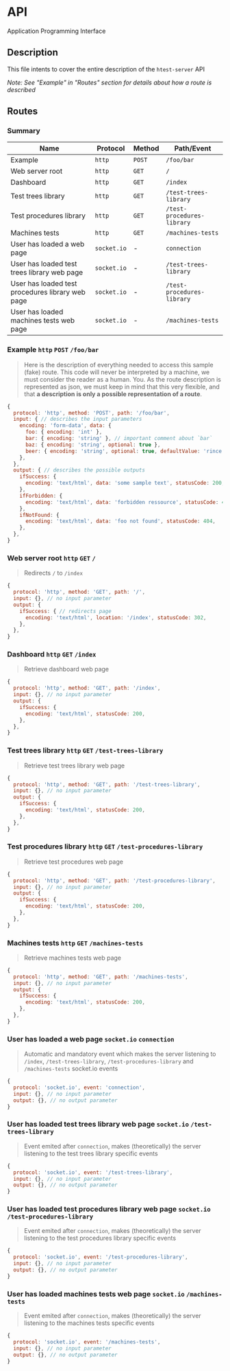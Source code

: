 # API
Application Programming Interface

## Description
This file intents to cover the entire description of the `htest-server` API

*Note: See "Example" in "Routes" section for details about how a route is described*

## Routes
### Summary
| Name | Protocol | Method | Path/Event |
|------|----------|--------|------------|
| Example | `http` | `POST` | `/foo/bar` |
| Web server root | `http` | `GET` | `/` |
| Dashboard | `http` | `GET` | `/index` |
| Test trees library | `http` | `GET` | `/test-trees-library` |
| Test procedures library | `http` | `GET` | `/test-procedures-library` |
| Machines tests | `http` | `GET` | `/machines-tests` |
| User has loaded a web page | `socket.io` | - | `connection` |
| User has loaded test trees library web page | `socket.io` | - | `/test-trees-library` |
| User has loaded test procedures library web page | `socket.io` | - | `/test-procedures-library` |
| User has loaded machines tests web page | `socket.io` | - | `/machines-tests` |

### Example `http` `POST` `/foo/bar`
> Here is the description of everything needed to access this sample (fake) route. This code will never be interpreted by a machine, we must consider the reader as a human. You. As the route description is represented as json, we must keep in mind that this very flexible, and that __a description is only a possible representation of a route__.
```js
{
  protocol: 'http', method: 'POST', path: '/foo/bar',
  input: { // describes the input parameters
    encoding: 'form-data', data: {
      foo: { encoding: 'int' },
      bar: { encoding: 'string' }, // important comment about `bar`
      baz: { encoding: 'string', optional: true },
      beer: { encoding: 'string', optional: true, defaultValue: 'rince cochon' },
    },
  },
  output: { // describes the possible outputs
    ifSuccess: {
      encoding: 'text/html', data: 'some sample text', statusCode: 200,
    },
    ifForbidden: {
      encoding: 'text/html', data: 'forbidden ressource', statusCode: 403,
    },
    ifNotFound: {
      encoding: 'text/html', data: 'foo not found', statusCode: 404,
    },
  },
}
```

### Web server root `http` `GET` `/`
> Redirects `/` to `/index`
```js
{
  protocol: 'http', method: 'GET', path: '/',
  input: {}, // no input parameter
  output: {
    ifSuccess: { // redirects page
      encoding: 'text/html', location: '/index', statusCode: 302,
    },
  },
}
```

### Dashboard `http` `GET` `/index`
> Retrieve dashboard web page
```js
{
  protocol: 'http', method: 'GET', path: '/index',
  input: {}, // no input parameter
  output: {
    ifSuccess: {
      encoding: 'text/html', statusCode: 200,
    },
  },
}
```

### Test trees library `http` `GET` `/test-trees-library`
> Retrieve test trees library web page
```js
{
  protocol: 'http', method: 'GET', path: '/test-trees-library',
  input: {}, // no input parameter
  output: {
    ifSuccess: {
      encoding: 'text/html', statusCode: 200,
    },
  },
}
```

### Test procedures library `http` `GET` `/test-procedures-library`
> Retrieve test procedures web page
```js
{
  protocol: 'http', method: 'GET', path: '/test-procedures-library',
  input: {}, // no input parameter
  output: {
    ifSuccess: {
      encoding: 'text/html', statusCode: 200,
    },
  },
}
```

### Machines tests `http` `GET` `/machines-tests`
> Retrieve machines tests web page
```js
{
  protocol: 'http', method: 'GET', path: '/machines-tests',
  input: {}, // no input parameter
  output: {
    ifSuccess: {
      encoding: 'text/html', statusCode: 200,
    },
  },
}
```

### User has loaded a web page `socket.io` `connection`
> Automatic and mandatory event which makes the server listening to `/index`, `/test-trees-library`, `/test-procedures-library` and `/machines-tests` socket.io events
```js
{
  protocol: 'socket.io', event: 'connection',
  input: {}, // no input parameter
  output: {}, // no output parameter
}
```

### User has loaded test trees library web page `socket.io` `/test-trees-library`
> Event emited after `connection`, makes (theoretically) the server listening to the test trees library specific events
```js
{
  protocol: 'socket.io', event: '/test-trees-library',
  input: {}, // no input parameter
  output: {}, // no output parameter
}
```

### User has loaded test procedures library web page `socket.io` `/test-procedures-library`
> Event emited after `connection`, makes (theoretically) the server listening to the test procedures library specific events
```js
{
  protocol: 'socket.io', event: '/test-procedures-library',
  input: {}, // no input parameter
  output: {}, // no output parameter
}
```

### User has loaded machines tests web page `socket.io` `/machines-tests`
> Event emited after `connection`, makes (theoretically) the server listening to the machines tests specific events
```js
{
  protocol: 'socket.io', event: '/machines-tests',
  input: {}, // no input parameter
  output: {}, // no output parameter
}
```

